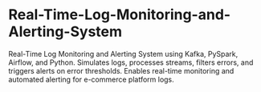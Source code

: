 # Real-Time-Log-Monitoring-and-Alerting-System
Real-Time Log Monitoring and Alerting System using Kafka, PySpark, Airflow, and Python. Simulates logs, processes streams, filters errors, and triggers alerts on error thresholds. Enables real-time monitoring and automated alerting for e-commerce platform logs.
